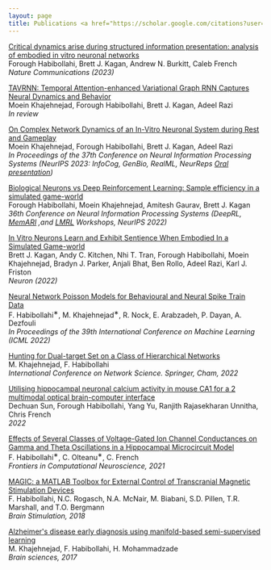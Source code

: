 ```yaml
---
layout: page
title: Publications <a href="https://scholar.google.com/citations?user=t6uNqqIAAAAJ&hl=en&oi=ao"> <small> (Google Scholar) </small> </a>
---
```

<!-- ### 2022 -->
<!-- --- -->

<a href="https://www.nature.com/articles/s41467-023-41020-3">Critical dynamics arise during structured information presentation: analysis of embodied in vitro neuronal networks</a>
<br />
Forough Habibollahi, Brett J. Kagan, Andrew N. Burkitt, Caleb French
<br />
<em>Nature Communications (2023)</em>  


<a href="https://arxiv.org/pdf/2410.00665">TAVRNN: Temporal Attention-enhanced Variational Graph RNN Captures Neural Dynamics and Behavior</a>
<br />
Moein Khajehnejad, Forough Habibollahi, Brett J. Kagan, Adeel Razi
<br />
<em>In review</em>  

<a href="https://openreview.net/pdf?id=dq53F97iVv">On Complex Network Dynamics of an In-Vitro Neuronal System during Rest and Gameplay</a>
<br />
Moein Khajehnejad, Forough Habibollahi, Brett J. Kagan, Adeel Razi
<br />
<em>In Proceedings of the 37th Conference on Neural Information Processing Systems (NeurIPS 2023: InfoCog, GenBio, RealML, NeurReps <a href="https://openreview.net/pdf?id=dq53F97iVv">Oral presentation</a>)</em>  


<a href="https://openreview.net/pdf?id=N5qLXpc7HQy">Biological Neurons vs Deep Reinforcement Learning: Sample efficiency in a simulated game-world </a> 
 <br />
Forough Habibollahi, Moein Khajehnejad, Amitesh Gaurav, Brett J. Kagan
<br />
<em> 36th Conference on Neural Information Processing Systems (DeepRL, <a href="https://memari-workshop.github.io/">MemARI</a> ,and <a href="https://www.lmrl.org/papers2022">LMRL</a> Workshops, NeurIPS 2022) </em>




<a href="https://www.cell.com/neuron/fulltext/S0896-6273(22)00806-6">In Vitro Neurons Learn and Exhibit Sentience When Embodied In a Simulated Game-world </a> 
 <br />
Brett J. Kagan, Andy C. Kitchen, Nhi T. Tran, Forough Habibollahi, Moein Khajehnejad, Bradyn J. Parker, Anjali Bhat, Ben Rollo, Adeel Razi, Karl J. Friston
<br />
<em>Neuron (2022)</em>




<a href="https://proceedings.mlr.press/v162/khajehnejad22a.html">Neural Network Poisson Models for Behavioural and Neural Spike Train Data </a> 
 <br />
 F. Habibollahi<sup>∗</sup>, M. Khajehnejad<sup>∗</sup>,  R. Nock, E. Arabzadeh, P. Dayan, A. Dezfouli
<br />
<em>In Proceedings of the 39th International Conference on Machine Learning (ICML 2022)</em>


<a href="https://link.springer.com/chapter/10.1007/978-3-030-97240-0_8">Hunting for Dual-target Set on a Class of Hierarchical Networks </a> 
 <br />
 M. Khajehnejad, F. Habibollahi
<br />
<em>International Conference on Network Science. Springer, Cham, 2022</em>


<a href="https://www.biorxiv.org/content/10.1101/2022.04.26.489497v1.full.pdf">Utilising hippocampal neuronal calcium activity in mouse CA1 for a
2 multimodal optical brain-computer interface </a> 
 <br />
 Dechuan Sun, Forough Habibollahi,  Yang Yu, Ranjith Rajasekharan Unnitha, Chris French
<br />
<em>2022</em>


<a href="https://internal-journal.frontiersin.org/articles/10.3389/fncom.2021.630271/full">Effects of Several Classes of Voltage-Gated Ion Channel Conductances on Gamma and Theta Oscillations in a Hippocampal Microcircuit Model </a> 
 <br />
 F. Habibollahi<sup>∗</sup>, C. Olteanu<sup>∗</sup>,  C. French
<br />
<em>Frontiers in Computational Neuroscience, 2021</em>

<!-- ### 2016 -->
<!-- --- -->
<a href="https://www.brainstimjrnl.com/article/S1935-861X(18)30162-1/fulltext">MAGIC: a MATLAB Toolbox for External Control of Transcranial Magnetic Stimulation Devices </a> <br />
F. Habibollahi,  N.C. Rogasch,  N.A. McNair, M. Biabani,  S.D. Pillen,  T.R. Marshall, and T.O. Bergmann<br />
<em>Brain Stimulation, 2018</em> 



<a href="https://www.mdpi.com/2076-3425/7/8/109/htm">Alzheimer's disease early diagnosis using manifold-based semi-supervised learning </a> <br />
M. Khajehnejad, F. Habibollahi, H. Mohammadzade<br />
<em>Brain sciences, 2017</em>


<!--
My name is Inigo Montoya. I have the following qualities:

- I rock a great mustache
- I'm extremely loyal to my family

What else do you need?

### my history

To be honest, I'm having some trouble remembering right now, so why don't you just watch [my movie](http://en.wikipedia.org/wiki/The_Princess_Bride_%28film%29) and it will answer **all** your questions. -->
